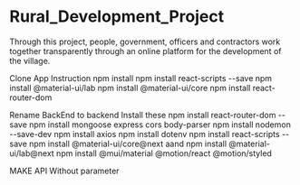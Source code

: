 # Rural_Development_Project
Through this project, people, government, officers and contractors work together transparently through an online platform for the development of the village.

Clone App Instruction
npm install
npm install react-scripts --save
npm install @material-ui/lab
npm install @material-ui/core
npm install react-router-dom

Rename BackEnd to backend
Install these
npm install react-router-dom --save
npm install mongoose express cors body-parser
npm install nodemon --save-dev
npm install axios
npm install dotenv
npm install react-scripts --save
npm install @material-ui/core@next aand npm install @material-ui/lab@next
npm install @mui/material @motion/react @motion/styled

MAKE API 
Without parameter

